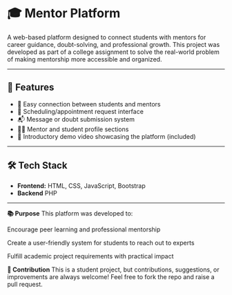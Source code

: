 # 🎓 Mentor Platform

A web-based platform designed to connect students with mentors for career guidance, doubt-solving, and professional growth. This project was developed as part of a college assignment to solve the real-world problem of making mentorship more accessible and organized.

---

## 🚀 Features

- 🔗 Easy connection between students and mentors  
- 📅 Scheduling/appointment request interface  
- 📬 Message or doubt submission system  
- 🧑‍🏫 Mentor and student profile sections  
- 🎥 Introductory demo video showcasing the platform (included)

---

## 🛠️ Tech Stack

- **Frontend:** HTML, CSS, JavaScript, Bootstrap  
- **Backend** PHP

---

**📚 Purpose**
This platform was developed to:

Encourage peer learning and professional mentorship

Create a user-friendly system for students to reach out to experts

Fulfill academic project requirements with practical impact

**🙌 Contribution**
This is a student project, but contributions, suggestions, or improvements are always welcome! Feel free to fork the repo and raise a pull request.
